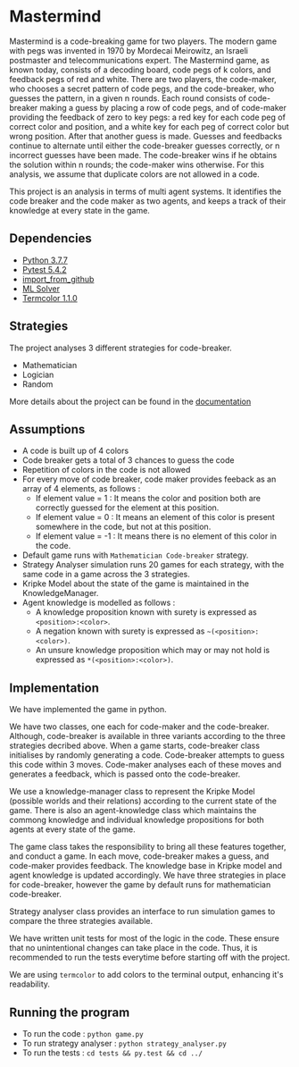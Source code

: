 # Mastermind

Mastermind is a code-breaking game for two players. The modern game with pegs was invented in 1970 by Mordecai Meirowitz, an Israeli postmaster and telecommunications expert. The Mastermind game, as known today, consists of a decoding board, code pegs of k colors, and feedback pegs of red and white. There are two players, the code-maker, who chooses a secret pattern of code pegs, and the code-breaker, who guesses the pattern, in a given n rounds. Each round consists of code-breaker making a guess by placing a row of code pegs, and of code-maker providing the feedback of zero to key pegs: a red key for each code peg of correct color and position, and a white key for each peg of correct color but wrong position. After that another guess is made. Guesses and feedbacks continue to alternate until either the code-breaker guesses correctly, or n incorrect guesses have been made. The code-breaker wins if he obtains the solution within n rounds; the code-maker wins otherwise. For this analysis, we assume that duplicate colors are not allowed in a code.

This project is an analysis in terms of multi agent systems. It identifies the code breaker and the code maker as two agents, and keeps a track of their knowledge at every state in the game.

## Dependencies

* [Python 3.7.7](https://www.python.org/downloads/release/python-377/)
* [Pytest 5.4.2](https://pypi.org/project/pytest/)
* [import_from_github](https://github.com/nvbn/import_from_github_com)
* [ML Solver](https://github.com/erohkohl/mlsolver)
* [Termcolor 1.1.0](https://pypi.org/project/termcolor/)

## Strategies

The project analyses 3 different strategies for code-breaker.
* Mathematician
* Logician
* Random

More details about the project can be found in the [documentation](docs/documentation.md)

## Assumptions

* A code is built up of 4 colors
* Code breaker gets a total of 3 chances to guess the code
* Repetition of colors in the code is not allowed
* For every move of code breaker, code maker provides feeback as an array of 4 elements, as follows :
   * If element value = 1 : It means the color and position both are correctly guessed for the element at this position.
   * If element value = 0 : It means an element of this color is present somewhere in the code, but not at this position.
   * If element value = -1 : It means there is no element of this color in the code.
* Default game runs with `Mathematician Code-breaker` strategy.
* Strategy Analyser simulation runs 20 games for each strategy, with the same code in a game across the 3 strategies.
* Kripke Model about the state of the game is maintained in the KnowledgeManager.
* Agent knowledge is modelled as follows :
   * A knowledge proposition known with surety is expressed as `<position>:<color>`.
   * A negation known with surety is expressed as `~(<position>:<color>)`.
   * An unsure knowledge proposition which may or may not hold is expressed as `*(<position>:<color>)`.

## Implementation

We have implemented the game in python.

We have two classes, one each for code-maker and the code-breaker. Although, code-breaker is available in three variants according to the three strategies decribed above. When a game starts, code-breaker class initialises by randomly generating a code. Code-breaker attempts to guess this code within 3 moves. Code-maker analyses each of these moves and generates a feedback, which is passed onto the code-breaker.

We use a knowledge-manager class to represent the Kripke Model (possible worlds and their relations) according to the current state of the game. There is also an agent-knowledge class which maintains the commong knowledge and individual knowledge propositions for both agents at every state of the game.

The game class takes the responsibility to bring all these features together, and conduct a game. In each move, code-breaker makes a guess, and code-maker provides feedback. The knowledge base in Kripke model and agent knowledge is updated accordingly. We have three strategies in place for code-breaker, however the game by default runs for mathematician code-breaker.

Strategy analyser class provides an interface to run simulation games to compare the three strategies available.

We have written unit tests for most of the logic in the code. These ensure that no unintentional changes can take place in the code. Thus, it is recommended to run the tests everytime before starting off with the project.

We are using `termcolor` to add colors to the terminal output, enhancing it's readability.

## Running the program

* To run the code : `python game.py`
* To run strategy analyser : `python strategy_analyser.py`
* To run the tests : `cd tests && py.test && cd ../`

